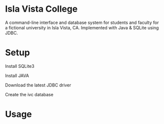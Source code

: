 # Isla Vista College
A command-line interface and database system for students and 
faculty for a fictional university in Isla Vista, CA. 
Implemented with Java & SQLite using JDBC. 

# Setup

Install SQLite3

Install JAVA

Download the latest JDBC driver

Create the ivc database

# Usage
